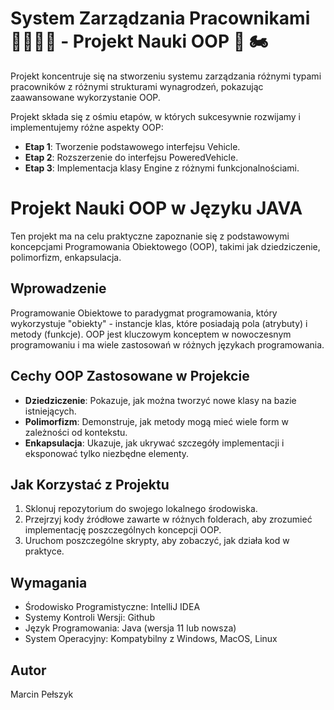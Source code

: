 # System Zarządzania Pracownikami 👷🏻‍♂️💵 - Projekt Nauki OOP 🚗 🏍️

Projekt koncentruje się na stworzeniu systemu zarządzania różnymi typami pracowników z różnymi strukturami wynagrodzeń, pokazując zaawansowane wykorzystanie OOP.

Projekt składa się z ośmiu etapów, w których sukcesywnie rozwijamy i implementujemy różne aspekty OOP:

  - **Etap 1**: Tworzenie podstawowego interfejsu Vehicle.
  - **Etap 2**: Rozszerzenie do interfejsu PoweredVehicle.
  - **Etap 3**: Implementacja klasy Engine z różnymi funkcjonalnościami.


# Projekt Nauki OOP w Języku JAVA

Ten projekt ma na celu praktyczne zapoznanie się z podstawowymi koncepcjami Programowania Obiektowego (OOP), takimi jak dziedziczenie, polimorfizm, enkapsulacja.

## Wprowadzenie

Programowanie Obiektowe to paradygmat programowania, który wykorzystuje "obiekty" - instancje klas, które posiadają pola (atrybuty) i metody (funkcje). OOP jest kluczowym konceptem w nowoczesnym programowaniu i ma wiele zastosowań w różnych językach programowania.

## Cechy OOP Zastosowane w Projekcie

- **Dziedziczenie**: Pokazuje, jak można tworzyć nowe klasy na bazie istniejących.
- **Polimorfizm**: Demonstruje, jak metody mogą mieć wiele form w zależności od kontekstu.
- **Enkapsulacja**: Ukazuje, jak ukrywać szczegóły implementacji i eksponować tylko niezbędne elementy.

## Jak Korzystać z Projektu

1. Sklonuj repozytorium do swojego lokalnego środowiska.
2. Przejrzyj kody źródłowe zawarte w różnych folderach, aby zrozumieć implementację poszczególnych koncepcji OOP.
3. Uruchom poszczególne skrypty, aby zobaczyć, jak działa kod w praktyce.

## Wymagania

- Środowisko Programistyczne: IntelliJ IDEA
- Systemy Kontroli Wersji: Github
- Język Programowania: Java (wersja 11 lub nowsza)
- System Operacyjny: Kompatybilny z Windows, MacOS, Linux

## Autor

Marcin Pełszyk


